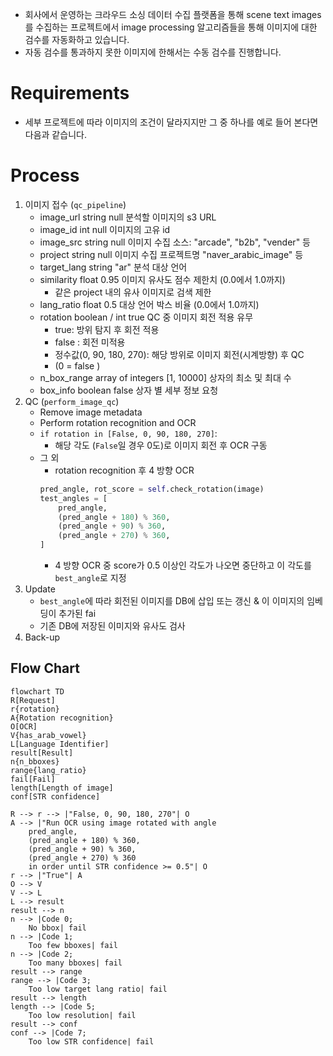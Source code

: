- 회사에서 운영하는 크라우드 소싱 데이터 수집 플랫폼을 통해 scene text images를 수집하는 프로젝트에서 image processing 알고리즘들을 통해 이미지에 대한 검수를 자동화하고 있습니다.
- 자동 검수를 통과하지 못한 이미지에 한해서는 수동 검수를 진행합니다.

# Requirements
- 세부 프로젝트에 따라 이미지의 조건이 달라지지만 그 중 하나를 예로 들어 본다면 다음과 같습니다.

# Process
1. 이미지 접수 (`qc_pipeline`)
    - image_url	string	null	분석할 이미지의 s3 URL
    - image_id	int	null	이미지의 고유 id
    - image_src	string	null	이미지 수집 소스: "arcade", "b2b", "vender" 등
    - project	string	null	이미지 수집 프로젝트명 "naver_arabic_image" 등
    - target_lang	string	"ar"	분석 대상 언어
    - similarity	float	0.95	이미지 유사도 점수 제한치 (0.0에서 1.0까지)
        - 같은 project 내의 유사 이미지로 검색 제한
    - lang_ratio	float	0.5	대상 언어 박스 비율 (0.0에서 1.0까지)
    - rotation	boolean / int	true	QC 중 이미지 회전 적용 유무
        - true: 방위 탐지 후 회전 적용
        - false  : 회전 미적용
        - 정수값(0, 90, 180, 270): 해당 방위로 이미지 회전(시계방향) 후 QC
        - (0 = false )
    - n_box_range	array of integers	[1, 10000]	상자의 최소 및 최대 수
    - box_info	boolean	false	상자 별 세부 정보 요청
1. QC (`perform_image_qc`)
    - Remove image metadata
    - Perform rotation recognition and OCR
    - `if rotation in [False, 0, 90, 180, 270]`:
        - 해당 각도 (`False`일 경우 0도)로 이미지 회전 후 OCR 구동
    - 그 외
        - rotation recognition 후 4 방향 OCR
        ```python
        pred_angle, rot_score = self.check_rotation(image)
        test_angles = [
            pred_angle,
            (pred_angle + 180) % 360,
            (pred_angle + 90) % 360,
            (pred_angle + 270) % 360,
        ]
        ```
        - 4 방향 OCR 중 score가 0.5 이상인 각도가 나오면 중단하고 이 각도를 `best_angle`로 지정
1. Update
    - `best_angle`에 따라 회전된 이미지를 DB에 삽입 또는 갱신 & 이 이미지의 임베딩이 추가된 fai
    - 기존 DB에 저장된 이미지와 유사도 검사
1. Back-up
## Flow Chart
```mermaid
flowchart TD
R[Request]
r{rotation}
A{Rotation recognition}
O[OCR]
V{has_arab_vowel}
L[Language Identifier]
result[Result]
n{n_bboxes}
range{lang_ratio}
fail[Fail]
length[Length of image]
conf[STR confidence]

R --> r --> |"False, 0, 90, 180, 270"| O
A --> |"Run OCR using image rotated with angle
    pred_angle,
    (pred_angle + 180) % 360,
    (pred_angle + 90) % 360,
    (pred_angle + 270) % 360
    in order until STR confidence >= 0.5"| O
r --> |"True"| A
O --> V
V --> L
L --> result
result --> n
n --> |Code 0;
    No bbox| fail
n --> |Code 1;
    Too few bboxes| fail
n --> |Code 2;
    Too many bboxes| fail
result --> range
range --> |Code 3;
    Too low target lang ratio| fail
result --> length
length --> |Code 5;
    Too low resolution| fail
result --> conf
conf --> |Code 7;
    Too low STR confidence| fail
```